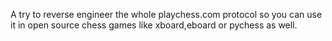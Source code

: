 A try to reverse engineer the whole playchess.com protocol so you can use it in open source chess games like xboard,eboard or pychess as well.